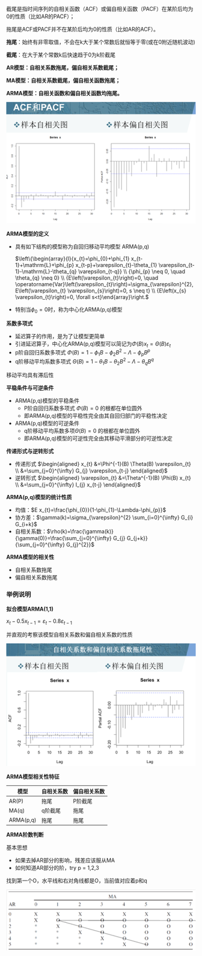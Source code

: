 截尾是指时间序列的自相关函数（ACF）或偏自相关函数（PACF）在某阶后均为0的性质（比如AR的PACF）；

拖尾是ACF或PACF并不在某阶后均为0的性质（比如AR的ACF）。

**拖尾**：始终有非零取值，不会在k大于某个常数后就恒等于零(或在0附近随机波动)

**截尾**：在大于某个常数k后快速趋于0为k阶截尾

**AR模型：自相关系数拖尾，偏自相关系数截尾；**

**MA模型：自相关系数截尾，偏自相关函数拖尾；**

**ARMA模型：自相关函数和偏自相关函数均拖尾。**



![image-20191014173058550](../img/image-20191014173058550.png)

**ARMA模型的定义**

* 具有如下结构的模型称为自回归移动平均模型  ARMA(p,q)

  $\left\{\begin{array}{l}{x_{t}=\phi_{0}+\phi_{1} x_{t-1}+\mathrm{L}+\phi_{p} x_{t-p}+\varepsilon_{t}-\theta_{1} \varepsilon_{t-1}-\mathrm{L}-\theta_{q} \varepsilon_{t-q}} \\ {\phi_{p} \neq 0, \quad \theta_{q} \neq 0} \\ {E\left(\varepsilon_{t}\right)=0, \quad \operatorname{Var}\left(\varepsilon_{t}\right)=\sigma_{\varepsilon}^{2}, E\left(\varepsilon_{t} \varepsilon_{s}\right)=0, s \neq t} \\ {E\left(x_{s} \varepsilon_{t}\right)=0, \forall s<t}\end{array}\right.$

* 特别当$\phi_{0}=0$时，称为中心化ARMA(p,q)模型



**系数多项式**

* 延迟算子的作用，是为了让模型更简单
* 引进延迟算子，中心化ARMA(p,q)模型可以简记为$\Phi(B) x_{t}=\Theta(B) \varepsilon_{t}$
* p阶自回归系数多项式 $\Phi(B)=1-\phi_{1} B-\phi_{2} B^{2}-\Lambda-\phi_{p} B^{p}$
* q阶移动平均系数多项式 $\Theta(B)=1-\theta_{1} B-\theta_{2} B^{2}-\Lambda-\theta_{q} B^{q}$



移动平均具有滞后性



**平稳条件与可逆条件**

* ARMA(p,q)模型的平稳条件
  * P阶自回归系数多项式 $\Phi(B)=0$ 的根都在单位圆外
  * 即ARMA(p,q)模型的平稳性完全由其自回归部门的平稳性决定
* ARMA(p,q)模型的可逆条件
  * q阶移动平均系数多项$\Theta(B)=0$ 的根都在单位圆外
  * 即ARMA(p,q)模型的可逆性完全由其移动平滑部分的可逆性决定

**传递形式与逆转形式**

* 传递形式 $\begin{aligned} x_{t} &=\Phi^{-1}(B) \Theta(B) \varepsilon_{t} \\ &=\sum_{j=0}^{\infty} G_{j} \varepsilon_{t-j} \end{aligned}$
* 逆转形式 $\begin{aligned} \varepsilon_{t} &=\Theta^{-1}(B) \Phi(B) x_{t} \\ &=\sum_{j=0}^{\infty} I_{j} x_{t-j} \end{aligned}$



**ARMA(p,q)模型的统计性质**

* 均值：$E x_{t}=\frac{\phi_{0}}{1-\phi_{1}-\Lambda-\phi_{p}}$
* 协方差：$\gamma(k)=\sigma_{\varepsilon}^{2} \sum_{i=0}^{\infty} G_{i} G_{i+k}$
* 自相关系数：$\rho(k)=\frac{\gamma(k)}{\gamma(0)}=\frac{\sum_{j=0}^{\infty} G_{j} G_{j+k}}{\sum_{j=0}^{\infty} G_{j}^{2}}$



**ARMA模型的相关性**

* 自相关系数拖尾
* 偏自相关系数拖尾



### 举例说明

**拟合模型ARMA(1,1)**

$x_{t}-0.5 x_{t-1}=\varepsilon_{t}-0.8 \varepsilon_{t-1}$

并直观的考察该模型自相关系数和偏自相关系数的性质

![image-20191014193615249](../img/image-20191014193615249.png)



**ARMA模型相关性特征**

| 模型      | 自相关系数 | 偏自相关系数 |
| --------- | ---------- | ------------ |
| AR(P)     | 拖尾       | P阶截尾      |
| MA(q)     | q阶截尾    | 拖尾         |
| ARMA(p,q) | 拖尾       | 拖尾         |


**ARMA阶数判断**

基本思想

* 如果去掉AR部分的影响，残差应该服从MA
* 如何知道AR部分的阶，try p = 1,2,3

找到第一个O，水平线和右对角线都是O，当前值对应着p和q

![image-20191014194104769](../img/image-20191014194104769.png)

